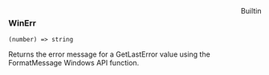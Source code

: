 <div style="float:right"><span class="builtin">Builtin</span></div>

### WinErr

``` suneido
(number) => string
```

Returns the error message for a GetLastError value using the FormatMessage Windows API function.